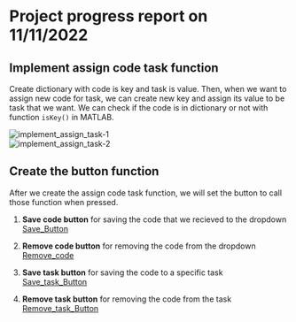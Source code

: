 # Project progress report on 11/11/2022

## Implement assign code task function

Create dictionary with code is key and task is value. Then, when we want to assign new code for task, we can create new key and assign its value to be task that we want. We can check if the code is in dictionary or not with function `isKey()` in MATLAB.

![implement_assign_task-1](/IR_remote_MQTT_MATLAB/images/week3/implement_assign_task-1.png)  
![implement_assign_task-2](/IR_remote_MQTT_MATLAB/images/week3/implement_assign_task-2.png)

## Create the button function

After we create the assign code task function, we will set the button to call those function when pressed.

1. **Save code button** for saving the code that we recieved to the dropdown  
   [Save_Button](/IR_remote_MQTT_MATLAB/images/week3/Save_Button.png)

2. **Remove code button** for removing the code from the dropdown  
   [Remove_code](/IR_remote_MQTT_MATLAB/images/week3/Remove_code.png)

3. **Save task button** for saving the code to a specific task  
   [Save_task_Button](/IR_remote_MQTT_MATLAB/images/week3/Save_task_Button.png)

4. **Remove task button** for removing the code from the task  
   [Remove_task_Button](/IR_remote_MQTT_MATLAB/images/week3/Remove_task_Button.png)